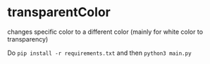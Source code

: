 # transparentColor
changes specific color to a different color (mainly for white color to transparency)

Do `pip install -r requirements.txt`
and then `python3 main.py`
